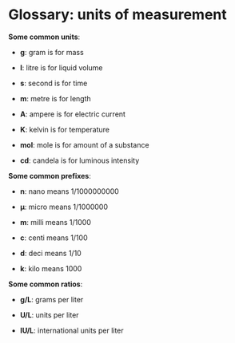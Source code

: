 # Glossary: units of measurement

**Some common units**:

* **g**: gram is for mass

* **l**: litre is for liquid volume

* **s**: second is for time

* **m**: metre is for length

* **A**: ampere is for electric current

* **K**: kelvin is for temperature

* **mol**: mole is for amount of a substance

* **cd**: candela is for luminous intensity

**Some common prefixes**:

* **n**: nano means 1/1000000000
  
* **μ**: micro means 1/1000000
  
* **m**: milli means 1/1000

* **c**: centi means 1/100

* **d**: deci means 1/10
  
* **k**: kilo means 1000
  
**Some common ratios**:

* ****g/L****: grams per liter

* ****U/L****: units per liter

* ****IU/L****: international units per liter
